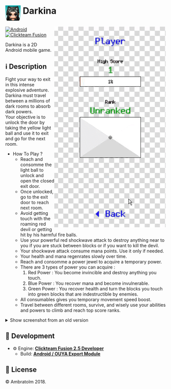 #  <img src="./icon.png" alt="Icon" width="48" align="top" /> Darkina

<img src="./screenshot.gif?raw=true" alt="Screenshot" align="right">

[![Android](https://img.shields.io/badge/Android-blue?logo=android)](https://github.com/topics/android)
[![Clickteam Fusion](https://img.shields.io/badge/Clickteam%20Fusion-2.5-blue?logo=cplusplus)](https://github.com/topics/clickteam-fusion)

Darkina is a 2D Android mobile game.

## ℹ️ Description

Fight your way to exit in this intense explosive adventure. <br />
Darkina must travel between a millions of dark rooms to absorb dark powers. <br />
Your objective is to unlock the door by taking the yellow light ball and use it to exit and go for the next room.

- How To Play ?
  - Reach and consomme the light ball to unlock and open the closed exit door.
  - Once unlocked, go to the exit door to reach next room.
  - Avoid getting touch with the roaming red devil or getting hit by his harmful fire balls.
  - Use your powerful red shockwave attack to destroy anything near to you if you are stuck between blocks or if you want to kill the devil.
  - Your shockwave attack consume mana points. Use it only if needed.
  - Your health and mana regenrates slowly over time.
  - Reach and consomme a power jewel to acquire a temporary power.
  - There are 3 types of power you can acquire :
    1. Red Power : You become invincible and destroy anything you touch.
    2. Blue Power : You recover mana and become invulnerable.
    3. Green Power : You recover health and turn the blocks you touch into green blocks that are indestructible by enemies.
  - All consumables gives you temporary movement speed boost.
  - Travel between different rooms, survive, and wisely use your abilities and powers to climb and reach top score ranks.

<details>
  <summary>Show screenshot from an old version</summary>
  <img src="./screenshot_old.gif?raw=true" alt="Screenshot" align="right">
</details>

## 🚀 Development
- ⚙️ Engine: [**Clickteam Fusion 2.5 Developer**](https://www.clickteam.com/clickteam-fusion-2-5-developer)
  - Build: [**Android / OUYA Export Module**](https://www.clickteam.com/android-export-module)

## 📄 License
&copy; Ambratolm 2018.